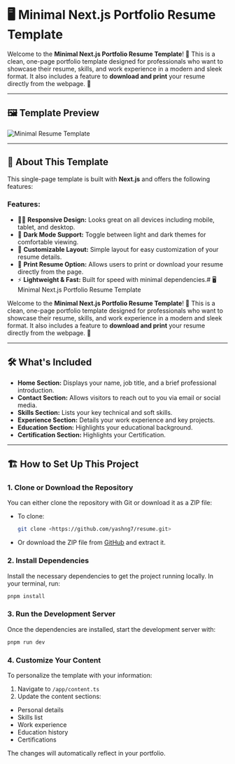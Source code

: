 # 🖥️ Minimal Next.js Portfolio Resume Template

Welcome to the **Minimal Next.js Portfolio Resume Template**! 🚀 This is a clean, one-page portfolio template designed for professionals who want to showcase their resume, skills, and work experience in a modern and sleek format. It also includes a feature to **download and print** your resume directly from the webpage. 🎨

---

## 🖼️ Template Preview

![Minimal Resume Template](./public/thumbnail.png)

---

## 👋 About This Template

This single-page template is built with **Next.js** and offers the following features:

### Features:

- 🧑‍💻 **Responsive Design:** Looks great on all devices including mobile, tablet, and desktop.
- 🌙 **Dark Mode Support:** Toggle between light and dark themes for comfortable viewing.
- 🎨 **Customizable Layout:** Simple layout for easy customization of your resume details.
- 📄 **Print Resume Option:** Allows users to print or download your resume directly from the page.
- ⚡ **Lightweight & Fast:** Built for speed with minimal dependencies.# 🖥️ Minimal Next.js Portfolio Resume Template

Welcome to the **Minimal Next.js Portfolio Resume Template**! 🚀 This is a clean, one-page portfolio template designed for professionals who want to showcase their resume, skills, and work experience in a modern and sleek format. It also includes a feature to **download and print** your resume directly from the webpage. 🎨

---

## 🛠️ What's Included

- **Home Section:** Displays your name, job title, and a brief professional introduction.
- **Contact Section:** Allows visitors to reach out to you via email or social media.
- **Skills Section:** Lists your key technical and soft skills.
- **Experience Section:** Details your work experience and key projects.
- **Education Section:** Highlights your educational background.
- **Certification Section:** Highlights your Certification.

---

## 🏗️ How to Set Up This Project

### 1. **Clone or Download the Repository**

You can either clone the repository with Git or download it as a ZIP file:

- To clone:
  ```bash
  git clone <https://github.com/yashng7/resume.git>
  ```
- Or download the ZIP file from [GitHub](#) and extract it.

### 2. **Install Dependencies**

Install the necessary dependencies to get the project running locally. In your terminal, run:

```bash
pnpm install
```
### 3. **Run the Development Server**

Once the dependencies are installed, start the development server with:

```bash
pnpm run dev
```

### 4. **Customize Your Content**

To personalize the template with your information:

1. Navigate to `/app/content.ts`
2. Update the content sections:
  - Personal details
  - Skills list
  - Work experience
  - Education history
  - Certifications

The changes will automatically reflect in your portfolio.
